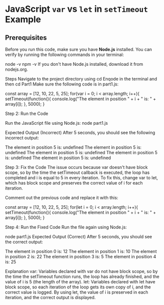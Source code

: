 # JavaScript `var` vs `let` in `setTimeout` Example

## Prerequisites
Before you run this code, make sure you have **Node.js** installed. You can verify by running the following commands in your terminal:


node -v
npm -v
If you don't have Node.js installed, download it from nodejs.org.

Steps
Navigate to the project directory using cd Enqode in the terminal and then cd Part1
Make sure the following code is in part1.js:

const array = [12, 10, 22, 5, 25];
for(var i = 0; i < array.length; i++){
    setTimeout(function(){
        console.log("The element in position " + i + " is: " + array[i]);
    }, 5000);
}

Step 2: Run the Code

Run the JavaScript file using Node.js:
node part1.js

Expected Output (Incorrect)
After 5 seconds, you should see the following incorrect output:


The element in position 5 is: undefined
The element in position 5 is: undefined
The element in position 5 is: undefined
The element in position 5 is: undefined
The element in position 5 is: undefined

Step 3: Fix the Code
The issue occurs because var doesn't have block scope, so by the time the setTimeout callback is executed, the loop has completed and i is equal to 5 in every iteration. To fix this, change var to let, which has block scope and preserves the correct value of i for each iteration.

Comment out the previous code and replace it with this:

const array = [12, 10, 22, 5, 25];
for(let i = 0; i < array.length; i++){
    setTimeout(function(){
        console.log("The element in position " + i + " is: " + array[i]);
    }, 5000);
}

Step 4: Run the Fixed Code
Run the file again using Node.js:

node part1.js
Expected Output (Correct)
After 5 seconds, you should see the correct output:


The element in position 0 is: 12
The element in position 1 is: 10
The element in position 2 is: 22
The element in position 3 is: 5
The element in position 4 is: 25


Explanation
var: Variables declared with var do not have block scope, so by the time the setTimeout function runs, the loop has already finished, and the value of i is 5 (the length of the array).
let: Variables declared with let have block scope, so each iteration of the loop gets its own copy of i, and the correct value is logged.
By using let, the value of i is preserved in each iteration, and the correct output is displayed.
